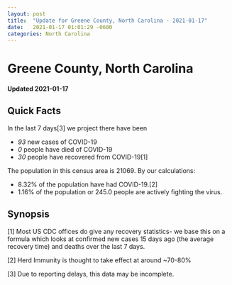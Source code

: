 ```yaml
---
layout: post
title:  "Update for Greene County, North Carolina - 2021-01-17"
date:   2021-01-17 01:01:29 -0600
categories: North Carolina
---
```


# Greene County, North Carolina
#### Updated 2021-01-17

## Quick Facts

In the last 7 days[3] we project there have been
- *93* new cases of COVID-19
- *0* people have died of COVID-19
- *30* people have recovered from COVID-19[1]

The population in this census area is 21069. By our calculations:
- 8.32% of the population have had COVID-19.[2]
- 1.16% of the population or 245.0 people are actively fighting the virus.

## Synopsis




[1] Most US CDC offices do give any recovery statistics- we base this on a formula which looks at confirmed new cases
15 days ago (the average recovery time) and deaths over the last 7 days.

[2] Herd Immunity is thought to take effect at around ~70-80%

[3] Due to reporting delays, this data may be incomplete.
 
    